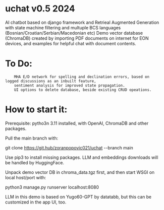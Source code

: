 # uchat v0.5 2024

AI chatbot based on django framework and Retrieal Augmented Generation with state machine filtering
and multuple BCS languages (Bosnian/Croatian/Serbian/Macedonian etc)
Demo vector database (ChromaDB) created by importing PDF documents on internet for EON devices,
and examples for helpful chat with document contents.
# To Do:
        MHA E/D network for spelling and declination errors, based on logged discussions as an inbuilt feature,
        sentiment analysis for improved state propagation.
        UI options to delete database, beside existing CRUD opeations.

# How to start it:

Prerequisite: pytho3n 3.11 installed, with OpenAI, ChromaDB and other packages.

Pull the main branch with:

 git clone https://git.hub/zoranpopovic021/uchat --branch main

Use pip3 to install missing packages. LLM and embeddings downloads will be handled by HuggingFace.

Unpack demo vector DB in chroma_data.tgz first, and then start WSGI on local host/port with:

  python3 manage.py runserver localhost:8080
  
LLM in this demo is based on Yugo60-GPT by datatabb, but this can be customized in the app UI, too.

